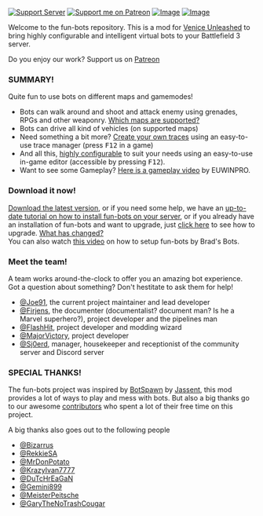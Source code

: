 [![Support Server](https://img.shields.io/discord/862736286774198322.svg?label=Discord&logo=Discord&colorB=7289da&style=for-the-badge)](https://discord.gg/zNk3qCzk6x)
[![Support me on Patreon](https://img.shields.io/endpoint.svg?url=https%3A%2F%2Fshieldsio-patreon.vercel.app%2Fapi%3Fusername%3Dfunbots%26type%3Dpatrons&style=for-the-badge)](https://patreon.com/funbots)
[![Image](https://img.shields.io/github/v/release/Joe91/fun-bots?style=for-the-badge)](https://github.com/Joe91/fun-bots/releases)
[![Image](https://img.shields.io/github/v/tag/Joe91/fun-bots?color=A60000&include_prereleases&label=Dev%20Build&style=for-the-badge)](https://github.com/Joe91/fun-bots/tags)

Welcome to the fun-bots repository. This is a mod for [Venice Unleashed](https://veniceunleashed.net/) to bring highly configurable and intelligent virtual bots to your Battlefield 3 server.

Do you enjoy our work? Support us on [Patreon](https://patreon.com/funbots)

### SUMMARY!
Quite fun to use bots on different maps and gamemodes!
- Bots can walk around and shoot and attack enemy using grenades, RPGs and other weaponry. [Which maps are supported?](https://github.com/Joe91/fun-bots/blob/dev/Supported-maps.md)
- Bots can drive all kind of vehicles (on supported maps)
- Need something a bit more? [Create your own traces](https://github.com/Joe91/fun-bots/wiki/Traces) using an easy-to-use trace manager (press <kbd>F12</kbd> in a game)
- And all this, [highly configurable](https://github.com/Joe91/fun-bots/wiki/Basic-Configuration) to suit your needs using an easy-to-use in-game editor (accessible by pressing <kbd>F12</kbd>).
- Want to see some Gameplay? [Here is a gameplay video](https://www.youtube.com/watch?v=TRA7RjqXRgk&lc=UgwP_9avBu3YTHdhSiZ4AaABAg.9UmWfabUSZ39UmcTFJsgOc) by EUWINPRO.

### Download it now!
[Download the latest version](https://github.com/Joe91/fun-bots/releases), or if you need some help, we have an [up-to-date tutorial on how to install fun-bots on your server](https://github.com/Joe91/fun-bots/wiki/basic-installation), or if you already have an installation of fun-bots and want to upgrade, just [click here](https://github.com/Joe91/fun-bots/wiki/upgrading) to see how to upgrade. [What has changed?](https://github.com/Joe91/fun-bots/blob/master/.github/CHANGELOG.md)  
You can also watch [this video](https://www.youtube.com/watch?v=H53KYyz1r8g&lc=UgyWWVJ9q1qePFAezmd4AaABAg.9UmW6z2xcZS9UmvXqC4PP4) on how to setup fun-bots by Brad's Bots.

### Meet the team!
A team works around-the-clock to offer you an amazing bot experience. Got a question about something? Don't hestitate to ask them for help!

- [@Joe91](https://github.com/Joe91), the current project maintainer and lead developer
- [@Firjens](https://github.com/Firjens), the documenter (documentalist? document man? Is he a Marvel superhero?), project developer and the pipelines man
- [@FlashHit](https://github.com/FlashHit), project developer and modding wizard
- [@MajorVictory](https://github.com/MajorVictory), project developer
- [@Sj0erd](https://github.com/Sj0erd), manager, housekeeper and receptionist of the community server and Discord server

### SPECIAL THANKS!
The fun-bots project was inspired by [BotSpawn](https://github.com/J4nssent/VU-Mods/tree/master/BotSpawn "Original Mod by Jassent") by [Jassent](https://github.com/J4nssent "Jassent"), this mod provides a lot of ways to play and mess with bots. But also a big thanks go to our awesome [contributors](https://github.com/Joe91/fun-bots/graphs/contributors) who spent a lot of their free time on this project.

A big thanks also goes out to the following people
- [@Bizarrus](https://github.com/Bizarrus)
- [@RekkieSA](https://github.com/RekkieSA)
- [@MrDonPotato](https://github.com/MrDonPotato)
- [@KrazyIvan7777]()
- [@DuTcHrEaGaN]()
- [@Gemini899]()
- [@MeisterPeitsche]()
- [@GaryTheNoTrashCougar](https://github.com/GaryTheNoTrashCougar)
